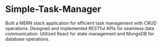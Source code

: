 # Simple-Task-Manager
 Built a MERN stack application for efficient  task management with CRUD operations.
 Designed and implemented RESTful APIs for  seamless data communication. 
 Utilized React for state management and  MongoDB for database operations.
